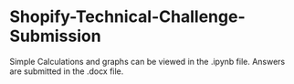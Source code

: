 # Shopify-Technical-Challenge-Submission

Simple Calculations and graphs can be viewed in the .ipynb file.
Answers are submitted in the .docx file.
